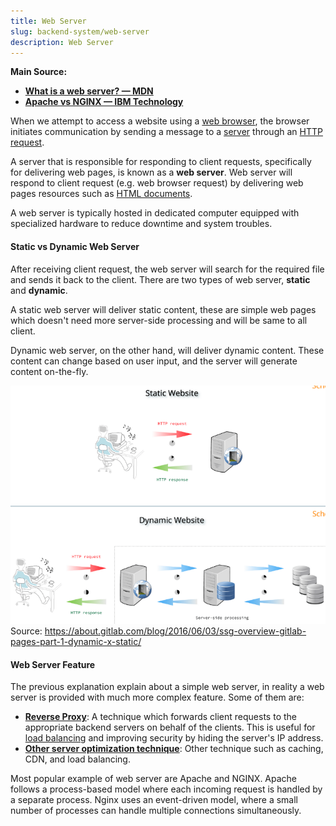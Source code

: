 ```yaml
---
title: Web Server
slug: backend-system/web-server
description: Web Server
---
```


**Main Source:**

- **[What is a web server? — MDN](https://developer.mozilla.org/en-US/docs/Learn/Common_questions/Web_mechanics/What_is_a_web_server)**
- **[Apache vs NGINX — IBM Technology](https://youtu.be/9nyiY-psbMs?si=awdYABj62-vySNKk)**

When we attempt to access a website using a [web browser](/cs-notes/internet-and-web/web-browser), the browser initiates communication by sending a message to a [server](/cs-notes/computer-networking/server) through an [HTTP request](/cs-notes/computer-networking/http-https).

A server that is responsible for responding to client requests, specifically for delivering web pages, is known as a **web server**. Web server will respond to client request (e.g. web browser request) by delivering web pages resources such as [HTML documents](/cs-notes/internet-and-web/html).

A web server is typically hosted in dedicated computer equipped with specialized hardware to reduce downtime and system troubles.

#### Static vs Dynamic Web Server

After receiving client request, the web server will search for the required file and sends it back to the client. There are two types of web server, **static** and **dynamic**.

A static web server will deliver static content, these are simple web pages which doesn't need more server-side processing and will be same to all client.

Dynamic web server, on the other hand, will deliver dynamic content. These content can change based on user input, and the server will generate content on-the-fly.

![Comparison between static and dynamic web server](./static-dynamic-web-server.png)  
Source: https://about.gitlab.com/blog/2016/06/03/ssg-overview-gitlab-pages-part-1-dynamic-x-static/

#### Web Server Feature

The previous explanation explain about a simple web server, in reality a web server is provided with much more complex feature. Some of them are:

- **[Reverse Proxy](/cs-notes/computer-networking/proxy#reverse-proxy)**: A technique which forwards client requests to the appropriate backend servers on behalf of the clients. This is useful for [load balancing](/cs-notes/computer-networking/server#server-optimization) and improving security by hiding the server's IP address.
- **[Other server optimization technique](/cs-notes/computer-networking/server#server-optimization)**: Other technique such as caching, CDN, and load balancing.

Most popular example of web server are Apache and NGINX. Apache follows a process-based model where each incoming request is handled by a separate process. Nginx uses an event-driven model, where a small number of processes can handle multiple connections simultaneously.
